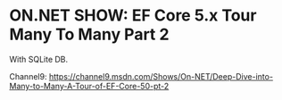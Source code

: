 # ON.NET SHOW: EF Core 5.x Tour Many To Many Part 2 

With SQLite DB.

Channel9: 
https://channel9.msdn.com/Shows/On-NET/Deep-Dive-into-Many-to-Many-A-Tour-of-EF-Core-50-pt-2
